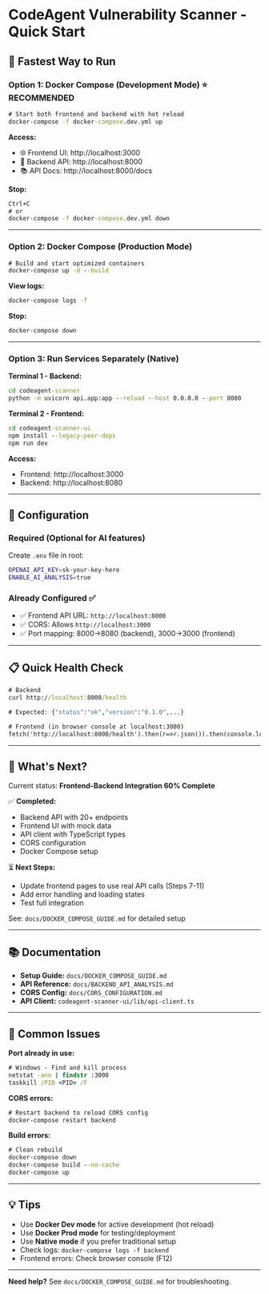 # CodeAgent Vulnerability Scanner - Quick Start

## 🚀 Fastest Way to Run

### Option 1: Docker Compose (Development Mode) ⭐ **RECOMMENDED**

```cmd
# Start both frontend and backend with hot reload
docker-compose -f docker-compose.dev.yml up
```

**Access:**

- 🌐 Frontend UI: http://localhost:3000
- 🔧 Backend API: http://localhost:8000
- 📚 API Docs: http://localhost:8000/docs

**Stop:**

```cmd
Ctrl+C
# or
docker-compose -f docker-compose.dev.yml down
```

---

### Option 2: Docker Compose (Production Mode)

```cmd
# Build and start optimized containers
docker-compose up -d --build
```

**View logs:**

```cmd
docker-compose logs -f
```

**Stop:**

```cmd
docker-compose down
```

---

### Option 3: Run Services Separately (Native)

**Terminal 1 - Backend:**

```cmd
cd codeagent-scanner
python -m uvicorn api.app:app --reload --host 0.0.0.0 --port 8080
```

**Terminal 2 - Frontend:**

```cmd
cd codeagent-scanner-ui
npm install --legacy-peer-deps
npm run dev
```

**Access:**

- Frontend: http://localhost:3000
- Backend: http://localhost:8080

---

## 🔧 Configuration

### Required (Optional for AI features)

Create `.env` file in root:

```bash
OPENAI_API_KEY=sk-your-key-here
ENABLE_AI_ANALYSIS=true
```

### Already Configured ✅

- ✅ Frontend API URL: `http://localhost:8000`
- ✅ CORS: Allows `http://localhost:3000`
- ✅ Port mapping: 8000→8080 (backend), 3000→3000 (frontend)

---

## 📋 Quick Health Check

```cmd
# Backend
curl http://localhost:8000/health

# Expected: {"status":"ok","version":"0.1.0",...}
```

```cmd
# Frontend (in browser console at localhost:3000)
fetch('http://localhost:8000/health').then(r=>r.json()).then(console.log)
```

---

## 🎯 What's Next?

Current status: **Frontend-Backend Integration 60% Complete**

✅ **Completed:**

- Backend API with 20+ endpoints
- Frontend UI with mock data
- API client with TypeScript types
- CORS configuration
- Docker Compose setup

⏳ **Next Steps:**

- Update frontend pages to use real API calls (Steps 7-11)
- Add error handling and loading states
- Test full integration

See: `docs/DOCKER_COMPOSE_GUIDE.md` for detailed setup

---

## 📚 Documentation

- **Setup Guide:** `docs/DOCKER_COMPOSE_GUIDE.md`
- **API Reference:** `docs/BACKEND_API_ANALYSIS.md`
- **CORS Config:** `docs/CORS_CONFIGURATION.md`
- **API Client:** `codeagent-scanner-ui/lib/api-client.ts`

---

## 🐛 Common Issues

**Port already in use:**

```cmd
# Windows - Find and kill process
netstat -ano | findstr :3000
taskkill /PID <PID> /F
```

**CORS errors:**

```cmd
# Restart backend to reload CORS config
docker-compose restart backend
```

**Build errors:**

```cmd
# Clean rebuild
docker-compose down
docker-compose build --no-cache
docker-compose up
```

---

## 💡 Tips

- Use **Docker Dev mode** for active development (hot reload)
- Use **Docker Prod mode** for testing/deployment
- Use **Native mode** if you prefer traditional setup
- Check logs: `docker-compose logs -f backend`
- Frontend errors: Check browser console (F12)

---

**Need help?** See `docs/DOCKER_COMPOSE_GUIDE.md` for troubleshooting.
